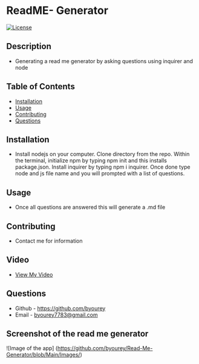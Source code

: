 # ReadME- Generator

[![License](https://img.shields.io/badge/License-MIT-blue.svg)](https://opensource.org/licenses/MIT)

## Description
* Generating a read me generator by asking questions using inquirer and node

## Table of Contents
  * [Installation](#installation)
  * [Usage](#usage)
  * [Contributing](#contributing)
  * [Questions](#questions)

  ## Installation
  * Install nodejs on your computer. Clone directory from the repo. Within the terminal, initialize npm by typing npm init and this installs package.json. Install inquirer by typing npm i inquirer. Once done type node and js file name and you will prompted with a list of questions.

  ## Usage
  * Once all questions are answered this will generate a .md file

  ## Contributing
  * Contact me for information

  ## Video
  * <a href="https://screencast-o-matic.com/watch/crnr3AWVAK">View My Video</a>

  ## Questions
  * Github - https://github.com/byourey
  * Email - byourey7783@gmail.com

  ## Screenshot of the read me generator
  ![Image of the app] (https://github.com/byourey/Read-Me-Generator/blob/Main/Images/)



  
  